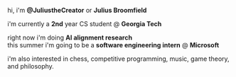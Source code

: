 hi, i'm **@JuliustheCreator** or **Julius Broomfield** 

i'm currently a **2nd** year CS student @ **Georgia Tech** 

right now i'm doing **AI alignment research** \
this summer i'm going to be a **software engineering intern** @ **Microsoft** 

i'm also interested in chess, competitive programming, music, game theory, and philosophy. 



